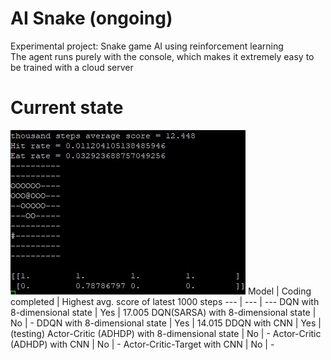 # AI Snake (ongoing)
Experimental project: Snake game AI using reinforcement learning\
The agent runs purely with the console, which makes it extremely easy to be trained with a cloud server

# Current state
![](https://github.com/zysoong/ai-greedy-snake/blob/master/images/example_ddqn_reduced.gif?raw=true)
Model | Coding completed | Highest avg. score of latest 1000 steps
--- | --- | --- 
DQN with 8-dimensional state | Yes | 17.005
DQN(SARSA) with 8-dimensional state | No | -
DDQN with 8-dimensional state | Yes | 14.015
DDQN with CNN | Yes | (testing)
Actor-Critic (ADHDP) with 8-dimensional state | No | -
Actor-Critic (ADHDP) with CNN | No | -
Actor-Critic-Target with CNN | No | -
